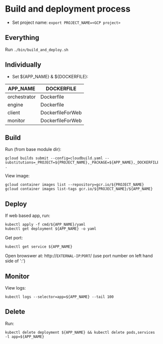 # Build and deployment process 

* Set project name: `export PROJECT_NAME=<GCP project>`

## Everything
Run `./bin/build_and_deploy.sh`

## Individually
* Set ${APP_NAME} & ${DOCKERFILE}:

| APP_NAME     | DOCKERFILE       |
|--------------|------------------|
| orchestrator | Dockerfile       |
| engine       | Dockerfile       |
| client       | DockerfileForWeb |
| monitor      | DockerfileForWeb |

## Build
Run (from base module dir):
```
gcloud builds submit --config=cloudbuild.yaml --substitutions=_PROJECT=${PROJECT_NAME},_PACKAGE=${APP_NAME},_DOCKERFILE=${DOCKERFILE} .
```
View image:
```
gcloud container images list --repository=gcr.io/${PROJECT_NAME}
gcloud container images list-tags gcr.io/${PROJECT_NAME}/${APP_NAME}
```

## Deploy
If web based app, run:
```
kubectl apply -f cmd/${APP_NAME}/yaml
kubectl get deployment ${APP_NAME} -o yaml 
```

Get port:
```
kubectl get service ${APP_NAME}
```
Open browswer at: http://`EXTERNAL-IP`:`PORT`/ (use port number on left hand side of ':')

## Monitor
View logs:
```
kubectl logs --selector=app=${APP_NAME} --tail 100
``` 

## Delete
Run:
```
kubectl delete deployment ${APP_NAME} && kubectl delete pods,services -l app=${APP_NAME}
```
